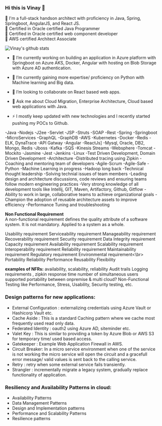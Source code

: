 ### Hi this is Vinay 👋 </br>

🌟 I'm a full-stack handson architect with proficiency in Java, Spring, Springboot, AngularJS, and React JS.</br>
🌟 Certified in Oracle certified Java Programmer</br>
🌟 Certified in Oracle certified web component developer</br>
🌟 AWS certified Architect Associate</br>

![Vinay's github stats](https://github-readme-stats.vercel.app/api?username=vinayvinayu&show_icons=true&count_private=true&theme=buefy)


- 🔭 I’m currently working on building an application in Azure platform with Springboot on Azure AKS, Docker, Angular with hosting on Blob Storage with Azure AD authentication.
- 🌱 I’m currently gaining more expertise/ proficiency on Python with Machine learning and Big data.
- 👯 I’m looking to collaborate on React based web apps.
- 💬 Ask me about Cloud Migration, Enterprise Architecture, Cloud based web applications with Java.

- ⚡ I mostly keep updated with new technologies and I recently started pushing my POCs to Github.



-Java
-Nodejs
-J2ee
-Servlet
-JSP
-Struts
-SOAP
-Rest
-Spring
-Springboot
-MicroServices
-GraphQL
-GraphDB
-AWS
-Kubernetes
-Docker
-Redis
-ELK, DynaTrace
-API Gatway
-Angular
-ReactJs]
-Mysql, Oracle, DB2, Mongo, Redis
-Jboss
-Kafka
-SQS
-Kinesis Streams
-Websphere
-Tomcat
-Mockito
-Jasmine
-Jest
-Jenkins
-Linux
-Test Driven Development, Domain Driven Development
-Architecture
-Distributed tracing using Zipkin
-Coaching and mentoring team of developers
-Agile-Scrum
-Agile-Safe
-Python
-Machine Learning in progress
-Hadoop long back
-Technical thought leadership
-Solving technial issues of team members
-Leading design and architecture discussions, code reviews and ensuring teams follow modern engineering practices
-Very strong knowledge of all development tools like Intellij, GIT, Maven, Artifactory, Github, Gitflow
-Ability to work in large, collaborative teams to achieve organizational goals
-Champion the adoption of reusable architecture assets to improve efficiency
-Performance Tuning and troubleshooting


<b>Non Functional Requirement</b></br>
A non-functional requirement defines the quality attribute of a software system.
It is not mandatory.
Applied to a system as a whole.

Usability requirement
Serviceability requirement
Manageability requirement
Recoverability requirement
Security requirement
Data Integrity requirement
Capacity requirement
Availability requirement
Scalability requirement
Interoperability requirement
Reliability requirement
Maintainability requirement
Regulatory requirement
Environmental requirement<\br>
Portability
Reliability
Performance
Reusability
Flexibility

<b>examples of NFRs:</b>
availability, scalability, reliability
Audit trails
Logging requirements , zipkin
response time
number of simultaneous users supported
portability between onpremise & multi cloud?
Non-Functional Testing like Performance, Stress, Usability, Security testing, etc.

### Design patterns for new applications:
  - External Configuration : externalizing credentials using Azure Vault or Hashicorp Vault etc.
  - Cache Aside : This is a standard Caching pattern where we cache most frequently used read only data.
  - Federated Identity : oauth2 using Azure AD, siteminder etc.
  - Valet Key : This is similar to providing a token by Azure Blob or AWS S3 for temporary time/ used based access.
  - Gatekeeper : Example Web Application Firewall in AWS.
  - Circuit Breaker: In a micro service environment when one of the service is not working the micro service will open the circuit and a gracefull error message/ valid values is sent back to the calling service.
  - Retry : retry when some external service fails transiently.
  - Strangler : incrementally migrate a legacy system, gradually replace functionality of application.
  
### Resiliency and Availability Patterns in cloud:
  - Availability Patterns
  - Data Management Patterns
  - Design and Implementation patterns
  - Performance and Scalability Patterns
  - Resilience patterns

